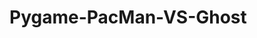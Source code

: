 # Pygame-PacMan-VS-Ghost
<ung src= "https://github.com/EricaCai/Pygame-PacMan-VS-Ghost/blob/master/Title%20Screen.PNG">
